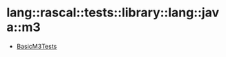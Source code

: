 # lang::rascal::tests::library::lang::java::m3


   * [BasicM3Tests](Library/lang/rascal/tests/library/lang/java/m3/BasicM3Tests.md)